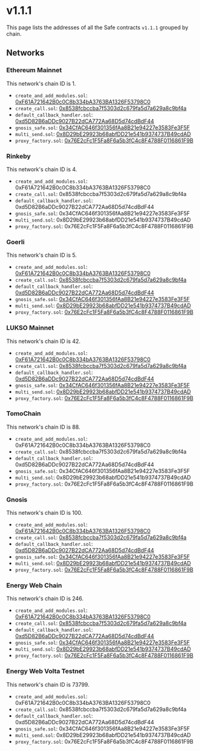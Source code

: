 # v1.1.1

This page lists the addresses of all the Safe contracts `v1.1.1` grouped by chain.

## Networks

### Ethereum Mainnet

This network's chain ID is 1.

- `create_and_add_modules.sol`: [0xF61A721642B0c0C8b334bA3763BA1326F53798C0](https://etherscan.io/address/0xF61A721642B0c0C8b334bA3763BA1326F53798C0)
- `create_call.sol`: [0x8538fcbccba7f5303d2c679fa5d7a629a8c9bf4a](https://etherscan.io/address/0x8538fcbccba7f5303d2c679fa5d7a629a8c9bf4a)
- `default_callback_handler.sol`: [0xd5D82B6aDDc9027B22dCA772Aa68D5d74cdBdF44](https://etherscan.io/address/0xd5D82B6aDDc9027B22dCA772Aa68D5d74cdBdF44)
- `gnosis_safe.sol`: [0x34CfAC646f301356fAa8B21e94227e3583Fe3F5F](https://etherscan.io/address/0x34CfAC646f301356fAa8B21e94227e3583Fe3F5F)
- `multi_send.sol`: [0x8D29bE29923b68abfDD21e541b9374737B49cdAD](https://etherscan.io/address/0x8D29bE29923b68abfDD21e541b9374737B49cdAD)
- `proxy_factory.sol`: [0x76E2cFc1F5Fa8F6a5b3fC4c8F4788F0116861F9B](https://etherscan.io/address/0x76E2cFc1F5Fa8F6a5b3fC4c8F4788F0116861F9B)


### Rinkeby

This network's chain ID is 4.

- `create_and_add_modules.sol`: 0xF61A721642B0c0C8b334bA3763BA1326F53798C0
- `create_call.sol`: 0x8538fcbccba7f5303d2c679fa5d7a629a8c9bf4a
- `default_callback_handler.sol`: 0xd5D82B6aDDc9027B22dCA772Aa68D5d74cdBdF44
- `gnosis_safe.sol`: 0x34CfAC646f301356fAa8B21e94227e3583Fe3F5F
- `multi_send.sol`: 0x8D29bE29923b68abfDD21e541b9374737B49cdAD
- `proxy_factory.sol`: 0x76E2cFc1F5Fa8F6a5b3fC4c8F4788F0116861F9B


### Goerli

This network's chain ID is 5.

- `create_and_add_modules.sol`: [0xF61A721642B0c0C8b334bA3763BA1326F53798C0](https://goerli.etherscan.io/address/0xF61A721642B0c0C8b334bA3763BA1326F53798C0)
- `create_call.sol`: [0x8538fcbccba7f5303d2c679fa5d7a629a8c9bf4a](https://goerli.etherscan.io/address/0x8538fcbccba7f5303d2c679fa5d7a629a8c9bf4a)
- `default_callback_handler.sol`: [0xd5D82B6aDDc9027B22dCA772Aa68D5d74cdBdF44](https://goerli.etherscan.io/address/0xd5D82B6aDDc9027B22dCA772Aa68D5d74cdBdF44)
- `gnosis_safe.sol`: [0x34CfAC646f301356fAa8B21e94227e3583Fe3F5F](https://goerli.etherscan.io/address/0x34CfAC646f301356fAa8B21e94227e3583Fe3F5F)
- `multi_send.sol`: [0x8D29bE29923b68abfDD21e541b9374737B49cdAD](https://goerli.etherscan.io/address/0x8D29bE29923b68abfDD21e541b9374737B49cdAD)
- `proxy_factory.sol`: [0x76E2cFc1F5Fa8F6a5b3fC4c8F4788F0116861F9B](https://goerli.etherscan.io/address/0x76E2cFc1F5Fa8F6a5b3fC4c8F4788F0116861F9B)


### LUKSO Mainnet

This network's chain ID is 42.

- `create_and_add_modules.sol`: [0xF61A721642B0c0C8b334bA3763BA1326F53798C0](https://explorer.execution.mainnet.lukso.network/address/0xF61A721642B0c0C8b334bA3763BA1326F53798C0)
- `create_call.sol`: [0x8538fcbccba7f5303d2c679fa5d7a629a8c9bf4a](https://explorer.execution.mainnet.lukso.network/address/0x8538fcbccba7f5303d2c679fa5d7a629a8c9bf4a)
- `default_callback_handler.sol`: [0xd5D82B6aDDc9027B22dCA772Aa68D5d74cdBdF44](https://explorer.execution.mainnet.lukso.network/address/0xd5D82B6aDDc9027B22dCA772Aa68D5d74cdBdF44)
- `gnosis_safe.sol`: [0x34CfAC646f301356fAa8B21e94227e3583Fe3F5F](https://explorer.execution.mainnet.lukso.network/address/0x34CfAC646f301356fAa8B21e94227e3583Fe3F5F)
- `multi_send.sol`: [0x8D29bE29923b68abfDD21e541b9374737B49cdAD](https://explorer.execution.mainnet.lukso.network/address/0x8D29bE29923b68abfDD21e541b9374737B49cdAD)
- `proxy_factory.sol`: [0x76E2cFc1F5Fa8F6a5b3fC4c8F4788F0116861F9B](https://explorer.execution.mainnet.lukso.network/address/0x76E2cFc1F5Fa8F6a5b3fC4c8F4788F0116861F9B)


### TomoChain

This network's chain ID is 88.

- `create_and_add_modules.sol`: 0xF61A721642B0c0C8b334bA3763BA1326F53798C0
- `create_call.sol`: 0x8538fcbccba7f5303d2c679fa5d7a629a8c9bf4a
- `default_callback_handler.sol`: 0xd5D82B6aDDc9027B22dCA772Aa68D5d74cdBdF44
- `gnosis_safe.sol`: 0x34CfAC646f301356fAa8B21e94227e3583Fe3F5F
- `multi_send.sol`: 0x8D29bE29923b68abfDD21e541b9374737B49cdAD
- `proxy_factory.sol`: 0x76E2cFc1F5Fa8F6a5b3fC4c8F4788F0116861F9B


### Gnosis

This network's chain ID is 100.

- `create_and_add_modules.sol`: [0xF61A721642B0c0C8b334bA3763BA1326F53798C0](https://gnosisscan.io/address/0xF61A721642B0c0C8b334bA3763BA1326F53798C0)
- `create_call.sol`: [0x8538fcbccba7f5303d2c679fa5d7a629a8c9bf4a](https://gnosisscan.io/address/0x8538fcbccba7f5303d2c679fa5d7a629a8c9bf4a)
- `default_callback_handler.sol`: [0xd5D82B6aDDc9027B22dCA772Aa68D5d74cdBdF44](https://gnosisscan.io/address/0xd5D82B6aDDc9027B22dCA772Aa68D5d74cdBdF44)
- `gnosis_safe.sol`: [0x34CfAC646f301356fAa8B21e94227e3583Fe3F5F](https://gnosisscan.io/address/0x34CfAC646f301356fAa8B21e94227e3583Fe3F5F)
- `multi_send.sol`: [0x8D29bE29923b68abfDD21e541b9374737B49cdAD](https://gnosisscan.io/address/0x8D29bE29923b68abfDD21e541b9374737B49cdAD)
- `proxy_factory.sol`: [0x76E2cFc1F5Fa8F6a5b3fC4c8F4788F0116861F9B](https://gnosisscan.io/address/0x76E2cFc1F5Fa8F6a5b3fC4c8F4788F0116861F9B)


### Energy Web Chain

This network's chain ID is 246.

- `create_and_add_modules.sol`: [0xF61A721642B0c0C8b334bA3763BA1326F53798C0](https://explorer.energyweb.org/address/0xF61A721642B0c0C8b334bA3763BA1326F53798C0)
- `create_call.sol`: [0x8538fcbccba7f5303d2c679fa5d7a629a8c9bf4a](https://explorer.energyweb.org/address/0x8538fcbccba7f5303d2c679fa5d7a629a8c9bf4a)
- `default_callback_handler.sol`: [0xd5D82B6aDDc9027B22dCA772Aa68D5d74cdBdF44](https://explorer.energyweb.org/address/0xd5D82B6aDDc9027B22dCA772Aa68D5d74cdBdF44)
- `gnosis_safe.sol`: [0x34CfAC646f301356fAa8B21e94227e3583Fe3F5F](https://explorer.energyweb.org/address/0x34CfAC646f301356fAa8B21e94227e3583Fe3F5F)
- `multi_send.sol`: [0x8D29bE29923b68abfDD21e541b9374737B49cdAD](https://explorer.energyweb.org/address/0x8D29bE29923b68abfDD21e541b9374737B49cdAD)
- `proxy_factory.sol`: [0x76E2cFc1F5Fa8F6a5b3fC4c8F4788F0116861F9B](https://explorer.energyweb.org/address/0x76E2cFc1F5Fa8F6a5b3fC4c8F4788F0116861F9B)


### Energy Web Volta Testnet

This network's chain ID is 73799.

- `create_and_add_modules.sol`: 0xF61A721642B0c0C8b334bA3763BA1326F53798C0
- `create_call.sol`: 0x8538fcbccba7f5303d2c679fa5d7a629a8c9bf4a
- `default_callback_handler.sol`: 0xd5D82B6aDDc9027B22dCA772Aa68D5d74cdBdF44
- `gnosis_safe.sol`: 0x34CfAC646f301356fAa8B21e94227e3583Fe3F5F
- `multi_send.sol`: 0x8D29bE29923b68abfDD21e541b9374737B49cdAD
- `proxy_factory.sol`: 0x76E2cFc1F5Fa8F6a5b3fC4c8F4788F0116861F9B


    
